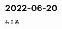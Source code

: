 # 2022-06-20

共 0 条

<!-- BEGIN WEIBO -->
<!-- 最后更新时间 Mon Jun 20 2022 14:01:45 GMT+0800 (China Standard Time) -->

<!-- END WEIBO -->
